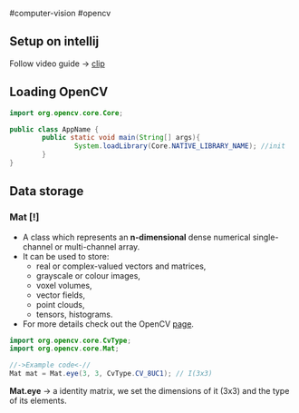 #computer-vision #opencv 
## Setup on intellij
Follow video guide -> [clip](https://www.youtube.com/watch?v=TsUhEuySano)

## Loading OpenCV 

```java
import org.opencv.core.Core;

public class AppName {
        public static void main(String[] args){
                System.loadLibrary(Core.NATIVE_LIBRARY_NAME); //init
        }
}
```

## Data storage
### **Mat** [!]
- A class which represents an **n-dimensional** dense numerical single-channel or multi-channel array. 
- It can be used to store:
	- real or complex-valued vectors and matrices, 
	- grayscale or colour images, 
	- voxel volumes, 
	- vector fields, 
	- point clouds, 
	- tensors, histograms. 
- For more details check out the OpenCV [page](http://docs.opencv.org/3.0.0/dc/d84/group__core__basic.html).
```java
import org.opencv.core.CvType;
import org.opencv.core.Mat;

//->Example code<-//
Mat mat = Mat.eye(3, 3, CvType.CV_8UC1); // I(3x3)
```

**Mat.eye** -> a identity matrix, we set the dimensions of it (3x3) and the type of its elements.